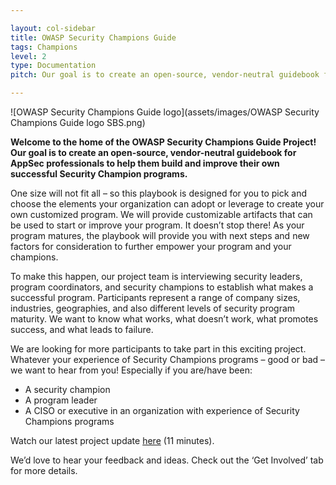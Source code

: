 ```yaml
---

layout: col-sidebar
title: OWASP Security Champions Guide
tags: Champions
level: 2
type: Documentation
pitch: Our goal is to create an open-source, vendor-neutral guidebook for AppSec professionals to help them build and improve their own successful Security Champion programs.

---
```

![OWASP Security Champions Guide logo](assets/images/OWASP Security Champions Guide logo SBS.png)

**Welcome to the home of the OWASP Security Champions Guide Project! Our goal is to create an open-source, vendor-neutral guidebook for AppSec professionals to help them build and improve their own successful Security Champion programs.**

One size will not fit all – so this playbook is designed for you to pick and choose the elements your organization can adopt or leverage to create your own customized program. We will provide customizable artifacts that can be used to start or improve your program. It doesn’t stop there! As your program matures, the playbook will provide you with next steps and new factors for consideration to further empower your program and your champions.

To make this happen, our project team is interviewing security leaders, program coordinators, and security champions to establish what makes a successful program. Participants represent a range of company sizes, industries, geographies, and also different levels of security program maturity. We want to know what works, what doesn’t work, what promotes success, and what leads to failure.

We are looking for more participants to take part in this exciting project. Whatever your experience of Security Champions programs – good or bad – we want to hear from you! Especially if you are/have been:
  - A security champion
  - A program leader
  - A CISO or executive in an organization with experience of Security Champions programs

Watch our latest project update [here](https://www.youtube.com/watch?v=unQxiUuhujg&t=5947s) (11 minutes).

We’d love to hear your feedback and ideas. Check out the ‘Get Involved’ tab for more details.
